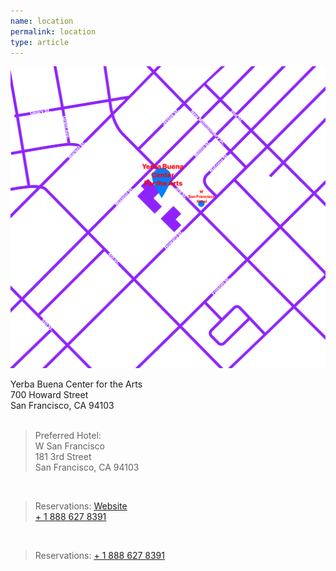 ```yaml
---
name: location
permalink: location
type: article
---
```

<div id="map">
	<a href="https://www.google.com/maps?ll=37.785262,-122.402424&z=14&t=m&hl=en-US&gl=US" target="_blank">
		<img class="verticallyCentered" src="media/map-01-01.png" />
	</a>
</div>

Yerba Buena Center for the Arts    
700 Howard Street    
San Francisco, CA 94103  
<br/>

>Preferred Hotel:  
>W San Francisco  
>181 3rd Street  
>San Francisco, CA 94103  

<br/>

>Reservations: <a href="https://www.starwoodmeeting.com/Book/BloombergBusinessweek2015" target="_blank">Website</a>   
<a href="tel:1-888 627 8391">+ 1 888 627 8391</a>  

<br/>

>Reservations: <a href="tel:1-888 627 8391">+ 1 888 627 8391</a>  

<br/>